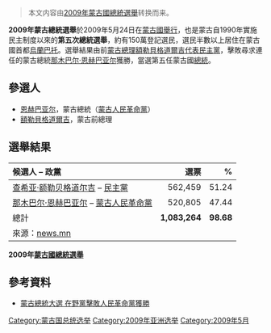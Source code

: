 > 本文内容由[2009年蒙古國總統選舉](https://zh.wikipedia.org/wiki/2009年蒙古國總統選舉)转换而来。


**2009年蒙古總統選舉**於2009年5月24日在[蒙古國舉行](https://zh.wikipedia.org/wiki/蒙古國 "wikilink")，也是蒙古自1990年實施民主制度以來的**第五次總統選舉**，約有150萬登記選民，選民半數以上居住在蒙古國首都[烏蘭巴托](https://zh.wikipedia.org/wiki/烏蘭巴托 "wikilink")。選舉結果由前[蒙古總理](../Page/蒙古總理.md "wikilink")[額勒貝格道爾吉代表](../Page/查希亚·额勒贝格道尔吉.md "wikilink")[民主黨](https://zh.wikipedia.org/wiki/民主黨_\(蒙古\) "wikilink")，擊敗尋求連任的蒙古總統[那木巴尔·恩赫巴亚尔](../Page/那木巴尔·恩赫巴亚尔.md "wikilink")獲勝，當選第五任蒙古國[總統](https://zh.wikipedia.org/wiki/蒙古總統 "wikilink")。

## 參選人

  - [恩赫巴亚尔](https://zh.wikipedia.org/wiki/恩赫巴亚尔 "wikilink")，蒙古總統（[蒙古人民革命黨](https://zh.wikipedia.org/wiki/蒙古人民革命黨 "wikilink")）
  - [額勒貝格道爾吉](../Page/查希亚·额勒贝格道尔吉.md "wikilink")，蒙古前總理

## 選舉結果

| 候選人 – 政黨                                                                                                      |            選票 |         % |
| :------------------------------------------------------------------------------------------------------------ | ------------: | --------: |
| [查希亚·额勒贝格道尔吉](../Page/查希亚·额勒贝格道尔吉.md "wikilink") – [民主黨](https://zh.wikipedia.org/wiki/民主黨_\(蒙古\) "wikilink") |       562,459 |     51.24 |
| [那木巴尔·恩赫巴亚尔](../Page/那木巴尔·恩赫巴亚尔.md "wikilink") – [蒙古人民革命黨](https://zh.wikipedia.org/wiki/蒙古人民革命黨 "wikilink")  |       520,805 |     47.44 |
| 總計                                                                                                            | **1,083,264** | **98.68** |
| 來源：[news.mn](https://web.archive.org/web/20090530100713/http://en.news.mn/news/2689)                          |               |           |

**2009年[蒙古國](https://zh.wikipedia.org/wiki/蒙古國 "wikilink")[總統選舉](https://zh.wikipedia.org/wiki/蒙古總統 "wikilink")**

## 參考資料

  - [蒙古總統大選 在野黨擊敗人民革命黨獲勝](http://www.epochtimes.com/b5/9/5/26/n2537996.htm)

[Category:蒙古国总统选举](https://zh.wikipedia.org/wiki/Category:蒙古国总统选举 "wikilink") [Category:2009年亚洲选举](https://zh.wikipedia.org/wiki/Category:2009年亚洲选举 "wikilink") [Category:2009年5月](https://zh.wikipedia.org/wiki/Category:2009年5月 "wikilink")